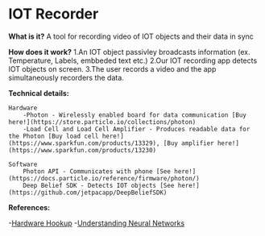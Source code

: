 # IOT Recorder

**What is it?**
	A tool for recording video of IOT objects and their data in sync

**How does it work?**
	1.An IOT object passivley broadcasts information (ex. Temperature, Labels, embbeded text etc.) 
	2.Our IOT recording app detects IOT objects on screen.
	3.The user records a video and the app simultaneously recorders the data.

**Technical details:**
	
	Hardware
		-Photon - Wirelessly enabled board for data communication [Buy here!](https://store.particle.io/collections/photon)
		-Load Cell and Load Cell Amplifier - Produces readable data for the Photon [Buy load cell here!](https://www.sparkfun.com/products/13329), [Buy amplifier here!](https://www.sparkfun.com/products/13230)

	Software
		Photon API - Communicates with phone [See here!](https://docs.particle.io/reference/firmware/photon/)
		Deep Belief SDK - Detects IOT objects [See here!](https://github.com/jetpacapp/DeepBeliefSDK)

**References:**
	
-[Hardware Hookup](https://learn.sparkfun.com/tutorials/load-cell-amplifier-hx711-breakout-hookup-guide?_ga=1.53177064.1747307081.1440772503)
-[Understanding Neural Networks](http://neuralnetworksanddeeplearning.com/)